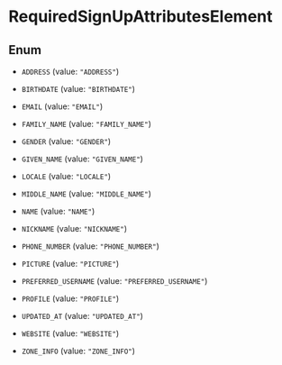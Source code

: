 

# RequiredSignUpAttributesElement

## Enum


* `ADDRESS` (value: `"ADDRESS"`)

* `BIRTHDATE` (value: `"BIRTHDATE"`)

* `EMAIL` (value: `"EMAIL"`)

* `FAMILY_NAME` (value: `"FAMILY_NAME"`)

* `GENDER` (value: `"GENDER"`)

* `GIVEN_NAME` (value: `"GIVEN_NAME"`)

* `LOCALE` (value: `"LOCALE"`)

* `MIDDLE_NAME` (value: `"MIDDLE_NAME"`)

* `NAME` (value: `"NAME"`)

* `NICKNAME` (value: `"NICKNAME"`)

* `PHONE_NUMBER` (value: `"PHONE_NUMBER"`)

* `PICTURE` (value: `"PICTURE"`)

* `PREFERRED_USERNAME` (value: `"PREFERRED_USERNAME"`)

* `PROFILE` (value: `"PROFILE"`)

* `UPDATED_AT` (value: `"UPDATED_AT"`)

* `WEBSITE` (value: `"WEBSITE"`)

* `ZONE_INFO` (value: `"ZONE_INFO"`)



